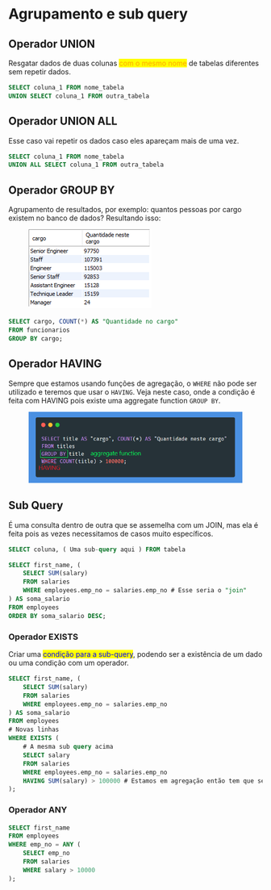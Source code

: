 # Agrupamento e sub query

## Operador UNION

Resgatar dados de duas colunas <mark style="color:orange;">com o mesmo nome</mark> de tabelas diferentes sem repetir dados.

```sql
SELECT coluna_1 FROM nome_tabela
UNION SELECT coluna_1 FROM outra_tabela
```

## Operador UNION ALL

Esse caso vai repetir os dados caso eles apareçam mais de uma vez.

```sql
SELECT coluna_1 FROM nome_tabela
UNION ALL SELECT coluna_1 FROM outra_tabela
```

## Operador GROUP BY

Agrupamento de resultados, por exemplo: quantos pessoas por cargo existem no banco de dados? Resultando isso:

<figure><img src="../../../../.gitbook/assets/group by em sql.png" alt=""><figcaption></figcaption></figure>

```sql
SELECT cargo, COUNT(*) AS "Quantidade no cargo"
FROM funcionarios
GROUP BY cargo;
```

## Operador HAVING

Sempre que estamos usando funções de agregação, o `WHERE` não pode ser utilizado e teremos que usar o `HAVING`. Veja neste caso, onde a condição é feita com HAVING pois existe uma aggregate function `GROUP BY`.

<figure><img src="../../../../.gitbook/assets/sql having.png" alt=""><figcaption></figcaption></figure>

## Sub Query

É uma consulta dentro de outra que se assemelha com um JOIN, mas ela é feita pois as vezes necessitamos de casos muito específicos.&#x20;

```sql
SELECT coluna, ( Uma sub-query aqui ) FROM tabela
```

```sql
SELECT first_name, (
	SELECT SUM(salary)
	FROM salaries
	WHERE employees.emp_no = salaries.emp_no # Esse seria o "join"
) AS soma_salario
FROM employees
ORDER BY soma_salario DESC;
```

### Operador EXISTS

Criar uma <mark style="color:blue;">condição para a sub-query</mark>, podendo ser a existência de um dado ou uma condição com um operador.&#x20;

```sql
SELECT first_name, (
	SELECT SUM(salary)
	FROM salaries
	WHERE employees.emp_no = salaries.emp_no
) AS soma_salario
FROM employees
# Novas linhas
WHERE EXISTS (
	# A mesma sub query acima
	SELECT salary
	FROM salaries
	WHERE employees.emp_no = salaries.emp_no
	HAVING SUM(salary) > 100000 # Estamos em agregação então tem que ser o HAVING
);
```

### Operador ANY

```sql
SELECT first_name
FROM employees
WHERE emp_no = ANY (
	SELECT emp_no
	FROM salaries
	WHERE salary > 10000
);
```
